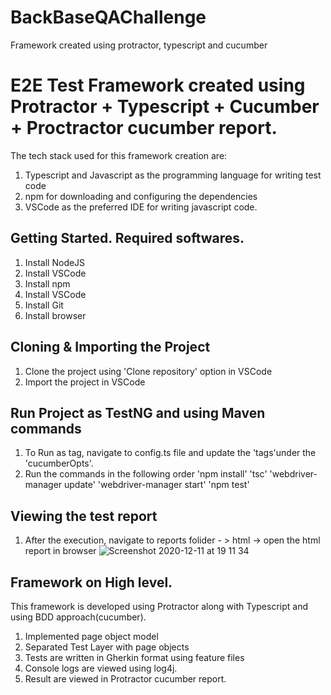 # BackBaseQAChallenge
Framework created using protractor, typescript and cucumber

# E2E Test Framework created using Protractor + Typescript + Cucumber + Proctractor cucumber report.

The tech stack used for this framework creation are:

1. Typescript and Javascript as the programming language for writing test code
2. npm for downloading and configuring the dependencies
4. VSCode as the preferred IDE for writing javascript code.

## Getting Started. Required softwares.

1. Install NodeJS
2. Install VSCode 
3. Install npm
4. Install VSCode
5. Install Git
5. Install browser

## Cloning & Importing the Project
1. Clone the project using 'Clone repository' option in VSCode
2. Import the project in VSCode

## Run Project as TestNG and using Maven commands
1. To Run as tag, navigate to config.ts file and update the 'tags'under the 'cucumberOpts'.
2. Run the commands in the following order 
'npm install' 
'tsc' 
'webdriver-manager update'
'webdriver-manager start' 
'npm test'

## Viewing the test report
1. After the execution, navigate to reports folider - > html -> open the html report in browser
![Screenshot 2020-12-11 at 19 11 34](https://user-images.githubusercontent.com/15077514/101940346-a4e63800-3be6-11eb-9213-5bb08e93ab27.png)
## Framework on High level.
This framework is developed using Protractor  along with Typescript and using BDD approach(cucumber).

1. Implemented page object model
2. Separated Test Layer with page objects
3. Tests are written in Gherkin format using feature files
4. Console logs are viewed using log4j.
5. Result are viewed in Protractor cucumber report.
